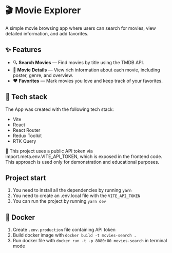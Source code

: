 # 🎬 Movie Explorer

A simple movie browsing app where users can search for movies, view detailed information, and add favorites.

## ✨ Features

- 🔍 **Search Movies** — Find movies by title using the TMDB API.
- 📄 **Movie Details** — View rich information about each movie, including poster, genre, and overview.
- ❤️ **Favorites** — Mark movies you love and keep track of your favorites.

## 🚀 Tech stack

The App was created with the following tech stack:

- Vite
- React
- React Router
- Redux Toolkit
- RTK Query

🔐 This project uses a public API token via import.meta.env.VITE_API_TOKEN, which is exposed in the frontend code.
This approach is used only for demonstration and educational purposes.

## Project start

1. You need to install all the dependencies by running `yarn`
2. You need to create an .env.local file with the `VITE_API_TOKEN`
3. You can run the project by running `yarn dev`

## 🚀 Docker

1. Create `.env.production` file containing API token
2. Build docker image with `docker build -t movies-search .`
3. Run docker file with `docker run -t -p 8080:80 movies-search` in terminal mode

